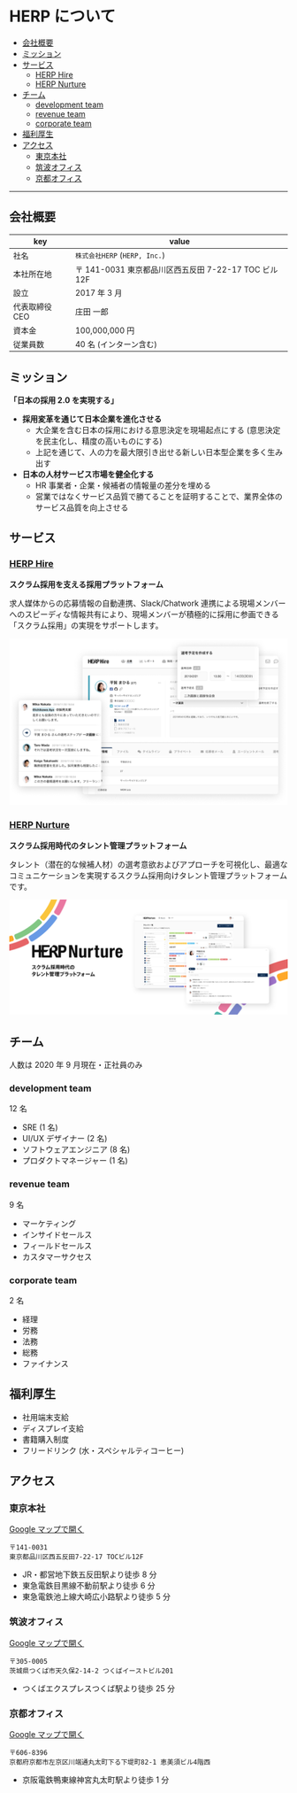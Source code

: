 # HERP について

- [会社概要](#会社概要)
- [ミッション](#ミッション)
- [サービス](#サービス)
  - [HERP Hire](#herp-hire)
  - [HERP Nurture](#herp-nurture)
- [チーム](#チーム)
  - [development team](#development-team)
  - [revenue team](#revenue-team)
  - [corporate team](#corporate-team)
- [福利厚生](#福利厚生)
- [アクセス](#アクセス)
  - [東京本社](#東京本社)
  - [筑波オフィス](#筑波オフィス)
  - [京都オフィス](#京都オフィス)

---

## 会社概要

| key            | value                                                 |
| -------------- | ----------------------------------------------------- |
| 社名           | `株式会社HERP` (`HERP, Inc.`)                         |
| 本社所在地     | 〒 141-0031 東京都品川区西五反田 7-22-17 TOC ビル 12F |
| 設立           | 2017 年 3 月                                          |
| 代表取締役 CEO | 庄田 一郎                                             |
| 資本金         | 100,000,000 円                                        |
| 従業員数       | 40 名 (インターン含む)                                |

## ミッション

**「日本の採用 2.0 を実現する」**

- **採用変革を通じて日本企業を進化させる**
  - 大企業を含む日本の採用における意思決定を現場起点にする (意思決定を民主化し、精度の高いものにする)
  - 上記を通じて、人の力を最大限引き出せる新しい日本型企業を多く生み出す
- **日本の人材サービス市場を健全化する**
  - HR 事業者・企業・候補者の情報量の差分を埋める
  - 営業ではなくサービス品質で勝てることを証明することで、業界全体のサービス品質を向上させる

## サービス

### [HERP Hire](https://herp.cloud/)

**スクラム採用を支える採用プラットフォーム**

求人媒体からの応募情報の自動連携、Slack/Chatwork 連携による現場メンバーへのスピーディな情報共有により、現場メンバーが積極的に採用に参画できる「スクラム採用」の実現をサポートします。

![HERP Hire](../images/hire.png)

### [HERP Nurture](https://lp.herp.cloud/nurture/)

**スクラム採用時代のタレント管理プラットフォーム**

タレント（潜在的な候補人材）の選考意欲およびアプローチを可視化し、最適なコミュニケーションを実現するスクラム採用向けタレント管理プラットフォームです。

![HERP Nurture](../images/nurture.png)

## チーム

人数は 2020 年 9 月現在・正社員のみ

### development team

12 名

- SRE (1 名)
- UI/UX デザイナー (2 名)
- ソフトウェアエンジニア (8 名)
- プロダクトマネージャー (1 名)

### revenue team

9 名

- マーケティング
- インサイドセールス
- フィールドセールス
- カスタマーサクセス

### corporate team

2 名

- 経理
- 労務
- 法務
- 総務
- ファイナンス

## 福利厚生

- 社用端末支給
- ディスプレイ支給
- 書籍購入制度
- フリードリンク (水・スペシャルティコーヒー)

## アクセス

### 東京本社

[Google マップで開く](https://goo.gl/maps/i1DsCNXs5SqUsTKP9)

```
〒141-0031
東京都品川区西五反田7-22-17 TOCビル12F
```

- JR・都営地下鉄五反田駅より徒歩 8 分
- 東急電鉄目黒線不動前駅より徒歩 6 分
- 東急電鉄池上線大崎広小路駅より徒歩 5 分

### 筑波オフィス

[Google マップで開く](https://goo.gl/maps/hApp7Eua8PZXVyYm9)

```
〒305-0005
茨城県つくば市天久保2-14-2 つくばイーストビル201
```

- つくばエクスプレスつくば駅より徒歩 25 分

### 京都オフィス

[Google マップで開く](https://goo.gl/maps/g3uqEnYyxRAhQPL98)

```
〒606-8396
京都府京都市左京区川端通丸太町下る下堤町82-1 恵美須ビル4階西
```

- 京阪電鉄鴨東線神宮丸太町駅より徒歩 1 分
